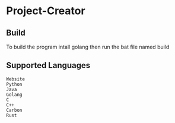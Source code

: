 # Project-Creator

## Build
To build the program intall golang then run the bat file named build <br>

## Supported Languages

    Website
    Python
    Java
    Golang
    C
    C++
    Carbon
    Rust
